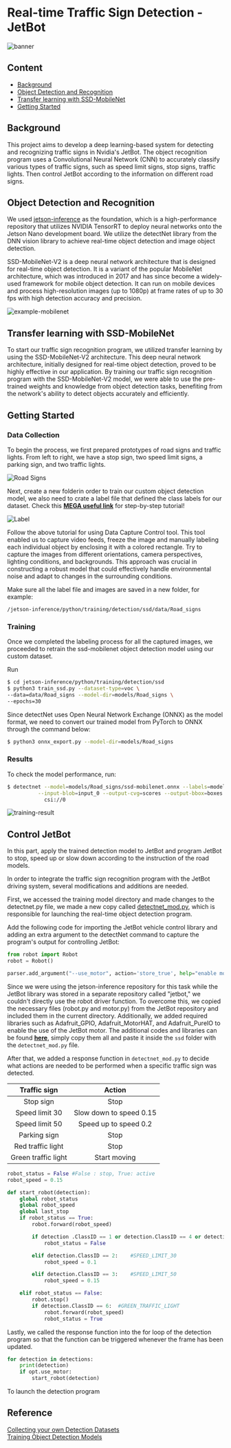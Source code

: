 # Real-time Traffic Sign Detection - JetBot

![banner](/res/demo-full.gif)


## Content
- [<ins>Background</ins>](#background)
- [<ins>Object Detection and Recognition</ins>](#object-detection-and-recognition)
- [<ins>Transfer learning with SSD-MobileNet</ins>](#transfer-learning-with-ssd-mobilenet)
- [<ins>Getting Started</ins>](#getting-started)


## Background

This project aims to develop a deep learning-based system for detecting and recognizing traffic signs in Nvidia's JetBot. The object recognition program uses a Convolutional Neural Network (CNN) to accurately classify various types of traffic signs, such as speed limit signs, stop signs, traffic lights. Then control JetBot according to the information on different road signs.

## Object Detection and Recognition

We used [jetson-inference](https://github.com/dusty-nv/jetson-inference) as the foundation, which is a high-performance repository that utilizes NVIDIA TensorRT to deploy neural networks onto the Jetson Nano development board. We utilize the detectNet library from the DNN vision library to achieve real-time object detection and image object detection.

SSD-MobileNet-V2 is a deep neural network architecture that is designed for real-time object detection. It is a variant of the popular MobileNet architecture, which was introduced in 2017 and has since become a widely-used framework for mobile object detection. It can run on mobile devices and process high-resolution images (up to 1080p) at frame rates of up to 30 fps with high detection accuracy and precision.

![example-mobilenet](/res/example-mobilenet.jpg)

## Transfer learning with SSD-MobileNet

To start our traffic sign recognition program, we utilized transfer learning by using the SSD-MobileNet-V2 architecture. This deep neural network architecture, initially designed for real-time object detection, proved to be highly effective in our application. By training our traffic sign recognition program with the SSD-MobileNet-V2 model, we were able to use the pre-trained weights and knowledge from object detection tasks, benefiting from the network's ability to detect objects accurately and efficiently.


## Getting Started

### Data Collection
To begin the process, we first prepared prototypes of road signs and traffic lights. From left to right, we have a stop sign, two speed limit signs, a parking sign, and two traffic lights.

![Road Signs](/res/signs.jpg)

Next, create a new folderin order to train our custom object detection model, we also need to crate a label file that defined the class labels for our dataset. Check this [**MEGA useful link**](https://www.youtube.com/watch?v=2XMkPW_sIGg) for step-by-step tutorial!

![Label](/res/label.png)

Follow the above tutorial for using Data Capture Control tool. This tool enabled us to capture video feeds, freeze the image and manually labeling each individual object by enclosing it with a colored rectangle. Try to capture the images from different orientations, camera perspectives, lighting conditions, and backgrounds. This approach was crucial in constructing a robust model that could effectively handle environmental noise and adapt to changes in the surrounding conditions.

Make sure all the label file and images are saved in a new folder, for example:
```
/jetson-inference/python/training/detection/ssd/data/Road_signs
```

### Training

Once we completed the labeling process for all the captured images, we proceeded to retrain the ssd-mobilenet object detection model using our custom dataset.

Run
```bash
$ cd jetson-inference/python/training/detection/ssd
$ python3 train_ssd.py --dataset-type=voc \
--data=data/Road_signs --model-dir=models/Road_signs \
--epochs=30
```

Since detectNet uses Open Neural Network Exchange (ONNX) as the model format, we need to convert our trained model from PyTorch to ONNX through the command below:
```bash
$ python3 onnx_export.py --model-dir=models/Road_signs
```

### Results

To check the model performance, run:
```bash
$ detectnet --model=models/Road_signs/ssd-mobilenet.onnx --labels=models/Road_signs/labels.txt \
          --input-blob=input_0 --output-cvg=scores --output-bbox=boxes \
            csi://0
```

![training-result](/res/training-result.jpg)

## Control JetBot

In this part, apply the trained detection model to JetBot and program JetBot to stop, speed up or slow down according to the instruction of the road models.

In order to integrate the traffic sign recognition program with the JetBot driving system, several modifications and additions are needed.

First, we accessed the training model directory and made changes to the detectnet.py file, we made a new copy called [detectnet_mod.py](/src/detectnet_mod.py), which is responsible for launching the real-time object detection program.

Add the following code for importing the JetBot vehicle control library and adding an extra argument to the detectNet command to capture the program's output for controlling JetBot:
```py
from robot import Robot
robot = Robot()
```
```py
parser.add_argument("--use_motor", action='store_true', help="enable motor for sign detection")
```
Since we were using the jetson-inference repository for this task while the JetBot library was stored in a separate repository called "jetbot," we couldn't directly use the robot driver function. To overcome this, we copied the necessary files (robot.py and motor.py) from the JetBot repository and included them in the current directory. Additionally, we added required libraries such as Adafruit_GPIO, Adafruit_MotorHAT, and Adafruit_PureIO to enable the use of the JetBot motor. The additional codes and libraries can be found [**here**](/src/ssd/), simply copy them all and paste it inside the ```ssd``` folder with the ```detectnet_mod.py``` file.

After that, we added a response function in ```detectnet_mod.py``` to decide what actions are needed to be performed when a specific traffic sign was detected.

|     Traffic sign	    |          Action           |
|:---------------------:|:-------------------------:|
| Stop sign	    	    |           Stop            |
| Speed limit 30	    |  Slow down to speed 0.15  |
| Speed limit 50	    |	Speed up to speed 0.2   |
| Parking sign		    |           Stop            |
| Red traffic light	    |	        Stop            |
| Green traffic light   |       Start moving        |


```py
robot_status = False #False : stop, True: active
robot_speed = 0.15

def start_robot(detection):
	global robot_status
	global robot_speed
	global last_stop
	if robot_status == True:
		robot.forward(robot_speed)

		if detection .ClassID == 1 or detection.ClassID == 4 or detection.ClassID == 5: #STOP_SIGN, PARKING_SIGN, RED_TRAFFIC_LIGHT
			robot_status = False

		elif detection.ClassID == 2:	#SPEED_LIMIT_30
			robot_speed = 0.1

		elif detection.ClassID == 3:	#SPEED_LIMIT_50
			robot_speed = 0.15

	elif robot_status == False:
		robot.stop()
		if detection.ClassID == 6:	#GREEN_TRAFFIC_LIGHT
			robot.forward(robot_speed)
			robot_status = True
```

Lastly, we called the response function into the for loop of the detection program so that the function can be triggered whenever the frame has been updated.

```py
for detection in detections:
    print(detection)
    if opt.use_motor:
        start_robot(detection)
```

To launch the detection program


## Reference
[Collecting your own Detection Datasets](https://github.com/dusty-nv/jetson-inference/blob/master/docs/pytorch-collect-detection.md) <br>
[Training Object Detection Models](https://www.youtube.com/watch?v=2XMkPW_sIGg)


